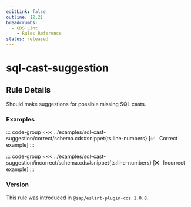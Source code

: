 ```yaml
---
editLink: false
outline: [2,2]
breadcrumbs:
  - CDS Lint
    - Rules Reference
status: released
---
```


<script setup>
  import PlaygroundBadge from '../../../.vitepress/theme/components/PlaygroundBadge.vue'
</script>

# sql-cast-suggestion

## Rule Details

Should make suggestions for possible missing SQL casts.

### Examples

::: code-group
<<< ../examples/sql-cast-suggestion/correct/schema.cds#snippet{ts:line-numbers} [✅ &nbsp; Correct example]
:::
<PlaygroundBadge
  name="sql-cast-suggestion"
  kind="correct"
  :rules="{'@sap/cds/sql-cast-suggestion': ['warn', 'show']}"
  :files="['schema.cds']"
/>

::: code-group
<<< ../examples/sql-cast-suggestion/incorrect/schema.cds#snippet{ts:line-numbers} [❌ &nbsp; Incorrect example]
:::
<PlaygroundBadge
  name="sql-cast-suggestion"
  kind="incorrect"
  :rules="{'@sap/cds/sql-cast-suggestion': ['warn', 'show']}"
  :files="['schema.cds']"
/>

### Version
This rule was introduced in `@sap/eslint-plugin-cds 1.0.8`.

<!--
### Resources
[Rule source](https://github.tools.sap/cap/eslint-plugin-cds/tree/main/lib/rules/sql-cast-suggestion.js)
-->
